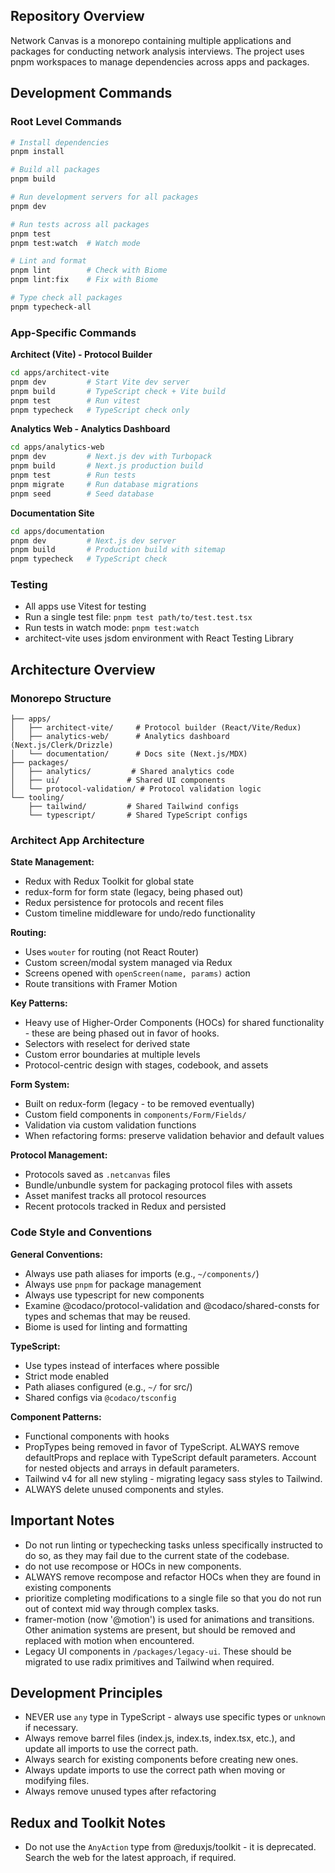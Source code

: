 ## Repository Overview

Network Canvas is a monorepo containing multiple applications and packages for conducting network analysis interviews. The project uses pnpm workspaces to manage dependencies across apps and packages.

## Development Commands

### Root Level Commands

```bash
# Install dependencies
pnpm install

# Build all packages
pnpm build

# Run development servers for all packages
pnpm dev

# Run tests across all packages
pnpm test
pnpm test:watch  # Watch mode

# Lint and format
pnpm lint        # Check with Biome
pnpm lint:fix    # Fix with Biome

# Type check all packages
pnpm typecheck-all
```

### App-Specific Commands

**Architect (Vite) - Protocol Builder**

```bash
cd apps/architect-vite
pnpm dev         # Start Vite dev server
pnpm build       # TypeScript check + Vite build
pnpm test        # Run vitest
pnpm typecheck   # TypeScript check only
```

**Analytics Web - Analytics Dashboard**

```bash
cd apps/analytics-web
pnpm dev         # Next.js dev with Turbopack
pnpm build       # Next.js production build
pnpm test        # Run tests
pnpm migrate     # Run database migrations
pnpm seed        # Seed database
```

**Documentation Site**

```bash
cd apps/documentation
pnpm dev         # Next.js dev server
pnpm build       # Production build with sitemap
pnpm typecheck   # TypeScript check
```

### Testing

- All apps use Vitest for testing
- Run a single test file: `pnpm test path/to/test.test.tsx`
- Run tests in watch mode: `pnpm test:watch`
- architect-vite uses jsdom environment with React Testing Library

## Architecture Overview

### Monorepo Structure

```
├── apps/
│   ├── architect-vite/     # Protocol builder (React/Vite/Redux)
│   ├── analytics-web/      # Analytics dashboard (Next.js/Clerk/Drizzle)
│   └── documentation/      # Docs site (Next.js/MDX)
├── packages/
│   ├── analytics/         # Shared analytics code
│   ├── ui/               # Shared UI components
│   └── protocol-validation/ # Protocol validation logic
└── tooling/
    ├── tailwind/         # Shared Tailwind configs
    └── typescript/       # Shared TypeScript configs
```

### Architect App Architecture

**State Management:**

- Redux with Redux Toolkit for global state
- redux-form for form state (legacy, being phased out)
- Redux persistence for protocols and recent files
- Custom timeline middleware for undo/redo functionality

**Routing:**

- Uses `wouter` for routing (not React Router)
- Custom screen/modal system managed via Redux
- Screens opened with `openScreen(name, params)` action
- Route transitions with Framer Motion

**Key Patterns:**

- Heavy use of Higher-Order Components (HOCs) for shared functionality - these are being phased out in favor of hooks.
- Selectors with reselect for derived state
- Custom error boundaries at multiple levels
- Protocol-centric design with stages, codebook, and assets

**Form System:**

- Built on redux-form (legacy - to be removed eventually)
- Custom field components in `components/Form/Fields/`
- Validation via custom validation functions
- When refactoring forms: preserve validation behavior and default values

**Protocol Management:**

- Protocols saved as `.netcanvas` files
- Bundle/unbundle system for packaging protocol files with assets
- Asset manifest tracks all protocol resources
- Recent protocols tracked in Redux and persisted

### Code Style and Conventions

**General Conventions:**

- Always use path aliases for imports (e.g., `~/components/`)
- Always use `pnpm` for package management
- Always use typescript for new components
- Examine @codaco/protocol-validation and @codaco/shared-consts for types and schemas that may be reused.
- Biome is used for linting and formatting

**TypeScript:**

- Use types instead of interfaces where possible
- Strict mode enabled
- Path aliases configured (e.g., `~/` for src/)
- Shared configs via `@codaco/tsconfig`

**Component Patterns:**

- Functional components with hooks
- PropTypes being removed in favor of TypeScript. ALWAYS remove defaultProps and replace with TypeScript default parameters. Account for nested objects and arrays in default parameters.
- Tailwind v4 for all new styling - migrating legacy sass styles to Tailwind.
- ALWAYS delete unused components and styles.

## Important Notes

- Do not run linting or typechecking tasks unless specifically instructed to do so, as they may fail due to the current state of the codebase.
- do not use recompose or HOCs in new components.
- ALWAYS remove recompose and refactor HOCs when they are found in existing components
- prioritize completing modifications to a single file so that you do not run out of context mid way through complex tasks.
- framer-motion (now '@motion') is used for animations and transitions. Other animation systems are present, but should be removed and replaced with motion when encountered.
- Legacy UI components in `/packages/legacy-ui`. These should be migrated to use radix primitives and Tailwind when required.

## Development Principles

- NEVER use `any` type in TypeScript - always use specific types or `unknown` if necessary.
- Always remove barrel files (index.js, index.ts, index.tsx, etc.), and update all imports to use the correct path.
- Always search for existing components before creating new ones.
- Always update imports to use the correct path when moving or modifying files.
- Always remove unused types after refactoring

## Redux and Toolkit Notes

- Do not use the `AnyAction` type from @reduxjs/toolkit - it is deprecated. Search the web for the latest approach, if required.
